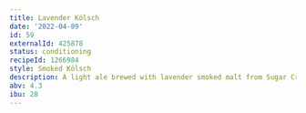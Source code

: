 ```yaml
---
title: Lavender Kölsch
date: '2022-04-09'
id: 59
externalId: 425878
status: conditioning
recipeId: 1266984
style: Smoked Kölsch
description: A light ale brewed with lavender smoked malt from Sugar Creek Malt Co.
abv: 4.3
ibu: 28
---
```

